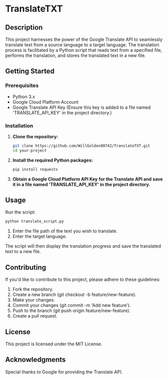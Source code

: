 # TranslateTXT


## Description

This project harnesses the power of the Google Translate API to seamlessly translate text from a source language to a target language. The translation process is facilitated by a Python script that reads text from a specified file, performs the translation, and stores the translated text in a new file.

## Getting Started

### Prerequisites

- Python 3.x
- Google Cloud Platform Account
- Google Translate API Key (Ensure this key is added to a file named 'TRANSLATE_API_KEY' in the project directory.)

### Installation

1. **Clone the repository:**

   ```bash
   git clone https://github.com/WillGolden80742/TranslateTXT.git
   cd your-project
   ```

2. **Install the required Python packages:**

   ```bash
   pip install requests
   ```

3. **Obtain a Google Cloud Platform API Key for the Translate API and save it in a file named 'TRANSLATE_API_KEY' in the project directory.**

## Usage

Run the script:

```bash
python translate_script.py
```

1. Enter the file path of the text you wish to translate.
2. Enter the target language.

The script will then display the translation progress and save the translated text to a new file.

## Contributing

If you'd like to contribute to this project, please adhere to these guidelines:

1. Fork the repository.
2. Create a new branch (git checkout -b feature/new-feature).
3. Make your changes.
4. Commit your changes (git commit -m 'Add new feature').
5. Push to the branch (git push origin feature/new-feature).
6. Create a pull request.

## License

This project is licensed under the MIT License.

## Acknowledgments

Special thanks to Google for providing the Translate API.
